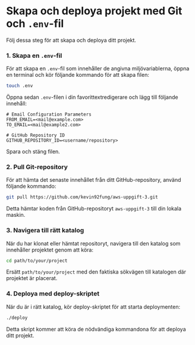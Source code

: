# Skapa och deploya projekt med Git och `.env`-fil

Följ dessa steg för att skapa och deploya ditt projekt.

### 1. Skapa en `.env`-fil
För att skapa en `.env`-fil som innehåller de angivna miljövariablerna, öppna en terminal och kör följande kommando för att skapa filen:

```bash
touch .env
```

Öppna sedan `.env`-filen i din favorittextredigerare och lägg till följande innehåll:

```env
# Email Configuration Parameters
FROM_EMAIL=<mail@example.com>
TO_EMAIL=<mail@example2.com>

# GitHub Repository ID
GITHUB_REPOSITORY_ID=<username/repository>
```

Spara och stäng filen.

### 2. Pull Git-repository
För att hämta det senaste innehållet från ditt GitHub-repository, använd följande kommando:

```bash
git pull https://github.com/kevin92fung/aws-uppgift-3.git
```

Detta hämtar koden från GitHub-repositoryt `aws-uppgift-3` till din lokala maskin.

### 3. Navigera till rätt katalog
När du har klonat eller hämtat repositoryt, navigera till den katalog som innehåller projektet genom att köra:

```bash
cd path/to/your/project
```

Ersätt `path/to/your/project` med den faktiska sökvägen till katalogen där projektet är placerat.

### 4. Deploya med deploy-skriptet
När du är i rätt katalog, kör deploy-skriptet för att starta deploymenten:

```bash
./deploy
```

Detta skript kommer att köra de nödvändiga kommandona för att deploya ditt projekt.
